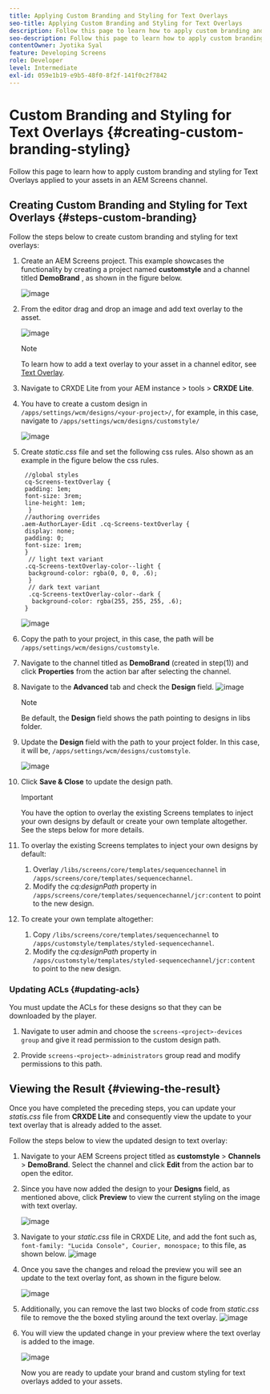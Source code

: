 ```yaml
---
title: Applying Custom Branding and Styling for Text Overlays
seo-title: Applying Custom Branding and Styling for Text Overlays
description: Follow this page to learn how to apply custom branding and styling for Text Overlays.
seo-description: Follow this page to learn how to apply custom branding and styling for Text Overlays.
contentOwner: Jyotika Syal
feature: Developing Screens
role: Developer
level: Intermediate
exl-id: 059e1b19-e9b5-48f0-8f2f-141f0c2f7842
---
```

# Custom Branding and Styling for Text Overlays {#creating-custom-branding-styling}

Follow this page to learn how to apply custom branding and styling for Text Overlays applied to your assets in an AEM Screens channel.

## Creating Custom Branding and Styling for Text Overlays {#steps-custom-branding}

Follow the steps below to create custom branding and styling for text overlays:

1. Create an AEM Screens project. This example showcases the functionality by creating a project named **customstyle** and a channel titled **DemoBrand** , as shown in the figure below.

    ![image](/help/user-guide/assets/custom-brand/custom-brand1.png)

1. From the editor drag and drop an image and add text overlay to the asset.

   ![image](/help/user-guide/assets/custom-brand/custom-brand2.png)  

   >[!NOTE]
   >To learn how to add a text overlay to your asset in a channel editor, see [Text Overlay](/help/user-guide/text-overlay.md).
   
1. Navigate to CRXDE Lite from your AEM instance > tools > **CRXDE Lite**.

1. You have to create a custom design in `/apps/settings/wcm/designs/<your-project>/`, for example, in this case, navigate to `/apps/settings/wcm/designs/customstyle/`

   ![image](/help/user-guide/assets/custom-brand/custom-brand3.png)

1. Create *static.css* file and set the following css rules. Also shown as an example in the figure below the css rules.

    ```shell
     //global styles
     cq-Screens-textOverlay {
     padding: 1em;
     font-size: 3rem;
     line-height: 1em;
      }
     //authoring overrides
    .aem-AuthorLayer-Edit .cq-Screens-textOverlay {
     display: none;
     padding: 0;
     font-size: 1rem;
     }
      // light text variant
     .cq-Screens-textOverlay-color--light {
      background-color: rgba(0, 0, 0, .6);
      }
      // dark text variant
      .cq-Screens-textOverlay-color--dark {
       background-color: rgba(255, 255, 255, .6);
     }
    ```

   ![image](/help/user-guide/assets/custom-brand/custom-brand4.png)

1. Copy the path to your project, in this case, the path will be `/apps/settings/wcm/designs/customstyle`.

1. Navigate to the channel titled as **DemoBrand** (created in step(1)) and click **Properties** from the action bar after selecting the channel.

1. Navigate to the **Advanced** tab and check the **Design** field.
   ![image](/help/user-guide/assets/custom-brand/custom-brand5.png)

   >[!NOTE]
   >Be default, the **Design** field shows the path pointing to designs  in libs folder.

1. Update the **Design** field with the path to your project folder. In this case, it will be, `/apps/settings/wcm/designs/customstyle`.

   ![image](/help/user-guide/assets/custom-brand/custom-brand6.png)

1. Click **Save & Close** to update the design path.

   >[!IMPORTANT]
   >You have the option to overlay the existing Screens templates to inject your own designs by default or create your own template altogether. See the steps below for more details.

1. To overlay the existing Screens templates to inject your own designs by default: 

    1. Overlay `/libs/screens/core/templates/sequencechannel` in `/apps/screens/core/templates/sequencechannel`.
    1. Modify the *cq:designPath* property in `/apps/screens/core/templates/sequencechannel/jcr:content` to point to the new design.

1. To create your own template altogether:
     1. Copy `/libs/screens/core/templates/sequencechannel` to `/apps/customstyle/templates/styled-sequencechannel`.
     1. Modify the *cq:designPath* property in `/apps/customstyle/templates/styled-sequencechannel/jcr:content` to point to the new design.
 

### Updating ACLs {#updating-acls}

You must update the ACLs for these designs so that they can be downloaded by the player.

1. Navigate to user admin and choose the `screens-<project>-devices group` and give it read permission to the custom design path.

1. Provide `screens-<project>-administrators` group read and modify permissions to this path.

## Viewing the Result {#viewing-the-result}

Once you have completed the preceding steps, you can update your *statis.css* file from **CRXDE Lite** and consequently view the update to your text overlay that is already added to the asset.

Follow the steps below to view the updated design to text overlay:

1. Navigate to your AEM Screens project titled as **customstyle** > **Channels** > **DemoBrand**. Select the channel and click **Edit** from the action bar to open the editor.

1. Since you have now added the design to your **Designs** field, as mentioned above, click **Preview** to view the current styling on the image with text overlay.

   ![image](/help/user-guide/assets/custom-brand/custom-brand7.png)

1. Navigate to your *static.css* file in CRXDE Lite, and add the font such as, `font-family: "Lucida Console", Courier, monospace;` to this file, as shown below.
   ![image](/help/user-guide/assets/custom-brand/custom-brand8.png)

1. Once you save the changes and reload the preview you will see an update to the text overlay font, as shown in the figure below.

   ![image](/help/user-guide/assets/custom-brand/custom-brand9.png)

1. Additionally, you can remove the last two blocks of code from *static.css* file to remove the the boxed styling around the text overlay.
  ![image](/help/user-guide/assets/custom-brand/custom-brand10.png)

1. You will view the updated change in your preview where the text overlay is added to the image.

   ![image](/help/user-guide/assets/custom-brand/custom-brand11.png)

   Now you are ready to update your brand and custom styling for text overlays added to your assets.
